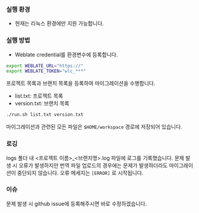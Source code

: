 ### 실행 환경
- 현재는 리눅스 환경에만 지원 가능합니다. 

### 실행 방법
- Weblate credential를 환경변수에 등록합니다. 
```bash
export WEBLATE_URL="https://"
export WEBLATE_TOKEN="wlc_***"

```

프로젝트 목록과 브랜치 목록을 등록하여 마이그레이션을 수행합니다. 
- list.txt: 프로젝트 목록
- version.txt: 브랜치 목록 
```bash
./run.sh list.txt version.txt
```

마이그레이션과 관련된 모든 파일은 `$HOME/workspace` 경로에 저장되어 있습니다. 

### 로깅 
logs 폴더 내 <프로젝트 이름>_<브랜치명>.log 파일에 로그를 기록했습니다. 
문제 발생 시 오류가 발생하지만 번역 파일 업로드의 경우에는 문제가 발생하더라도 마이그레이션이 중단되지 않습니다. 
오류 메세지는 `[ERROR]` 로 시작됩니다.

### 이슈
문제 발생 시 github issue에 등록해주시면 바로 수정하겠습니다.